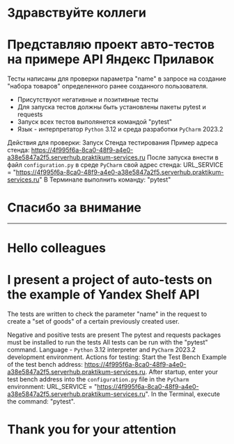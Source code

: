 # Здравствуйте коллеги
# Представляю проект авто-тестов на примере API Яндекс Прилавок
 Тесты написаны для проверки параметра "name" в запросе на создание "набора товаров" определенного ранее созданного пользователя. 
- Присутствуют негативные и позитивные тесты
- Для запуска тестов должны быть установлены пакеты pytest и requests
- Запуск всех тестов выполянется командой "pytest"
- Язык - интерпретатор `Python` 3.12  и среда разработки `PyCharm` 2023.2

Действия для проверки:
Запуск Стенда тестирования
Пример адреса стенда: 
https://4f995f6a-8ca0-48f9-a4e0-a38e5847a2f5.serverhub.praktikum-services.ru
После запуска внести в файл `configuration.py` в среде `PyCharm` свой адрес стенда:
URL_SERVICE = "https://4f995f6a-8ca0-48f9-a4e0-a38e5847a2f5.serverhub.praktikum-services.ru"
В Терминале выполнить команду: "pytest"
# Спасибо за внимание
_____________________________________________________________________________________________________________________________________
# Hello colleagues
# I present a project of auto-tests on the example of Yandex Shelf API
The tests are written to check the parameter "name" in the request to create a "set of goods" of a certain previously created user.

Negative and positive tests are present
The pytest and requests packages must be installed to run the tests
All tests can be run with the "pytest" command.
Language - `Python` 3.12 interpreter and `PyCharm` 2023.2 development environment.
Actions for testing: Start the Test Bench 
Example of the test bench address: https://4f995f6a-8ca0-48f9-a4e0-a38e5847a2f5.serverhub.praktikum-services.ru.
After startup, enter your test bench address into the `configuration.py` file in the `PyCharm` environment:
URL_SERVICE = "https://4f995f6a-8ca0-48f9-a4e0-a38e5847a2f5.serverhub.praktikum-services.ru".
In the Terminal, execute the command: "pytest".
# Thank you for your attention
